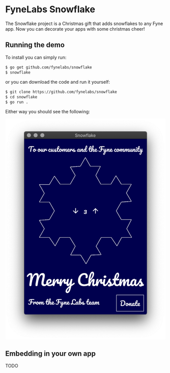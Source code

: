 # FyneLabs Snowflake

The Snowflake project is a Christmas gift that adds snowflakes to any Fyne app.
Now you can decorate your apps with some christmas cheer!

## Running the demo

To install you can simply run:

```
$ go get github.com/fynelabs/snowflake
$ snowflake
```

or you can download the code and run it yourself:

```
$ git clone https://github.com/fynelabs/snowflake
$ cd snowflake
$ go run .
```

Either way you should see the following:

![](/img/screenshot.png)

## Embedding in your own app

TODO

